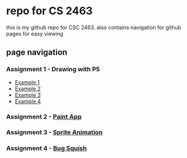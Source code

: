 # repo for CS 2463

this is my github repo for CSC 2463. also contains navigation for github pages for easy viewing

## page navigation

### Assignment 1 - Drawing with P5

- [Example 1](https://ashaid.github.io/csc_2463/assignment%201/example-1/index.html)
- [Example 2](https://ashaid.github.io/csc_2463/assignment%201/example-2/index.html)
- [Example 3](https://ashaid.github.io/csc_2463/assignment%201/example-3/index.html)
- [Example 4](https://ashaid.github.io/csc_2463/assignment%201/example-4/index.html)

### Assignment 2 - [Paint App](https://ashaid.github.io/csc_2463/assignment%202/index.html)

### Assignment 3 - [Sprite Animation](https://ashaid.github.io/csc_2463/assignment%203/index.html)

### Assignment 4 - [Bug Squish](https://ashaid.github.io/csc_2463/assignment%204/index.html)
